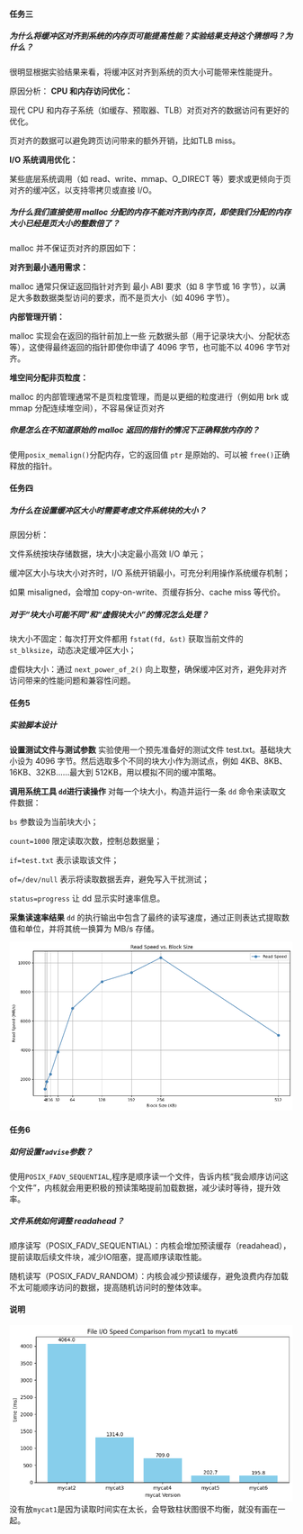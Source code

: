 #### 任务三
#####  为什么将缓冲区对齐到系统的内存页可能提高性能？实验结果支持这个猜想吗？为什么？
很明显根据实验结果来看，将缓冲区对齐到系统的页大小可能带来性能提升。

原因分析：
**CPU 和内存访问优化：**

现代 CPU 和内存子系统（如缓存、预取器、TLB）对页对齐的数据访问有更好的优化。

页对齐的数据可以避免跨页访问带来的额外开销，比如TLB miss。

**I/O 系统调用优化：**

某些底层系统调用（如 read、write、mmap、O_DIRECT 等）要求或更倾向于页对齐的缓冲区，以支持零拷贝或直接 I/O。

##### 为什么我们直接使用 malloc 分配的内存不能对齐到内存页，即使我们分配的内存大小已经是页大小的整数倍了？
malloc 并不保证页对齐的原因如下：

**对齐到最小通用需求：**

malloc 通常只保证返回指针对齐到 最小 ABI 要求（如 8 字节或 16 字节），以满足大多数数据类型访问的要求，而不是页大小（如 4096 字节）。

**内部管理开销：**

malloc 实现会在返回的指针前加上一些 元数据头部（用于记录块大小、分配状态等），这使得最终返回的指针即使你申请了 4096 字节，也可能不以 4096 字节对齐。

**堆空间分配非页粒度：**

malloc 的内部管理通常不是页粒度管理，而是以更细的粒度进行（例如用 brk 或 mmap 分配连续堆空间），不容易保证页对齐

##### 你是怎么在不知道原始的 malloc 返回的指针的情况下正确释放内存的？
使用`posix_memalign()`分配内存，它的返回值 `ptr` 是原始的、可以被 `free()`正确释放的指针。


#### 任务四
##### 为什么在设置缓冲区大小时需要考虑文件系统块的大小？
原因分析：

文件系统按块存储数据，块大小决定最小高效 I/O 单元；

缓冲区大小与块大小对齐时，I/O 系统开销最小，可充分利用操作系统缓存机制；

如果 misaligned，会增加 copy-on-write、页缓存拆分、cache miss 等代价。

##### 对于“块大小可能不同”和“虚假块大小”的情况怎么处理？
块大小不固定：每次打开文件都用 `fstat(fd, &st)` 获取当前文件的 `st_blksize`，动态决定缓冲区大小；

虚假块大小：通过 `next_power_of_2()` 向上取整，确保缓冲区对齐，避免非对齐访问带来的性能问题和兼容性问题。

#### 任务5
##### 实验脚本设计
**设置测试文件与测试参数**
实验使用一个预先准备好的测试文件 test.txt。基础块大小设为 4096 字节。然后选取多个不同的块大小作为测试点，例如 4KB、8KB、16KB、32KB……最大到 512KB，用以模拟不同的缓冲策略。

**调用系统工具 `dd`进行读操作**
对每一个块大小，构造并运行一条 `dd` 命令来读取文件数据：

`bs` 参数设为当前块大小；

`count=1000` 限定读取次数，控制总数据量；

`if=test.txt` 表示读取该文件；

`of=/dev/null` 表示将读取数据丢弃，避免写入干扰测试；

`status=progress` 让 dd 显示实时速率信息。

**采集读速率结果**
`dd` 的执行输出中包含了最终的读写速度，通过正则表达式提取数值和单位，并将其统一换算为 MB/s 存储。

![测试结果](output.png)


#### 任务6
##### 如何设置`fadvise`参数？
使用`POSIX_FADV_SEQUENTIAL`,程序是顺序读一个文件，告诉内核“我会顺序访问这个文件”，内核就会用更积极的预读策略提前加载数据，减少读时等待，提升效率。

##### 文件系统如何调整 readahead？
顺序读写（POSIX_FADV_SEQUENTIAL）：内核会增加预读缓存（readahead），提前读取后续文件块，减少IO阻塞，提高顺序读取性能。

随机读写（POSIX_FADV_RANDOM）：内核会减少预读缓存，避免浪费内存加载不太可能顺序访问的数据，提高随机访问时的整体效率。


#### 说明
![2-6读取时间对比](output1.png)
没有放`mycat1`是因为读取时间实在太长，会导致柱状图很不均衡，就没有画在一起。
